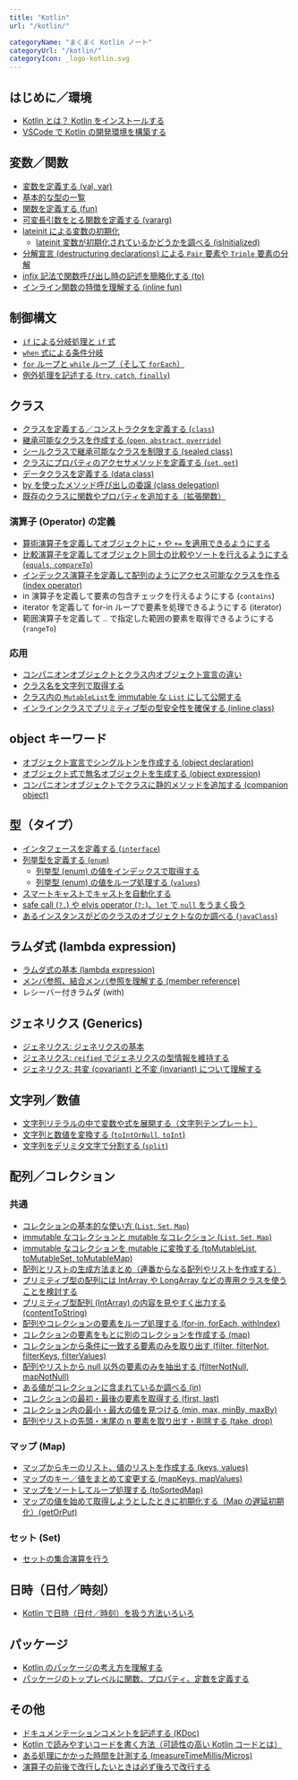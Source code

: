 ```yaml
---
title: "Kotlin"
url: "/kotlin/"

categoryName: "まくまく Kotlin ノート"
categoryUrl: "/kotlin/"
categoryIcon: _logo-kotlin.svg
---
```


はじめに／環境
----
* [Kotlin とは？ Kotlin をインストールする](intro/install.html)
* [VSCode で Kotlin の開発環境を構築する](intro/vscode.html)


変数／関数
----
* [変数を定義する (val, var)](/p/qzkfnsq/)
* [基本的な型の一覧](/p/hqup7mp/)
* [関数を定義する (fun)](/p/ttacror/)
* [可変長引数をとる関数を定義する (vararg)](/p/c2f65zt/)
* [lateinit による変数の初期化](/p/ymzvh9q/)
  * [lateinit 変数が初期化されているかどうかを調べる (isInitialized)](/p/qpc53iy/)
* [分解宣言 (destructuring declarations) による `Pair` 要素や `Triple` 要素の分解](/p/fr4jjf6/)
* [infix 記法で関数呼び出し時の記述を簡略化する (to)](/p/6qamkcy/)
* [インライン関数の特徴を理解する (inline fun)](/p/8ieeha7/)


制御構文
----
* [`if` による分岐処理と `if` 式](/p/4t7x4k4/)
* [`when` 式による条件分岐](/p/v2ezcum/)
* [`for` ループと `while` ループ（そして `forEach`）](/p/7gfaxun/)
* [例外処理を記述する (`try`, `catch`, `finally`)](/p/bvu8qmi/)


クラス
----
* [クラスを定義する／コンストラクタを定義する (`class`)](/p/4qqytis/)
* [継承可能なクラスを作成する (`open`, `abstract`, `override`)](/p/r4wcjss/)
* [シールクラスで継承可能なクラスを制限する (sealed class)](/p/d8kkspv/)
* [クラスにプロパティのアクセサメソッドを定義する (`set`, `get`)](/p/g2bj9zs/)
* [データクラスを定義する (data class)](/p/fc4unhr/)
* [by を使ったメソッド呼び出しの委譲 (class delegation)](/p/kh358jg/)
* [既存のクラスに関数やプロパティを追加する（拡張関数）](/p/du53m3v/)

### 演算子 (Operator) の定義
* [算術演算子を定義してオブジェクトに `+` や `+=` を適用できるようにする](operator/operator-arithmetic.html)
* [比較演算子を定義してオブジェクト同士の比較やソートを行えるようにする (`equals`, `compareTo`)](operator/operator-compare.html)
* [インデックス演算子を定義して配列のようにアクセス可能なクラスを作る (index operator)](operator/operator-index.html)
* in 演算子を定義して要素の包含チェックを行えるようにする (`contains`) <!-- (operator/operator-contains.html) -->
* iterator を定義して for-in ループで要素を処理できるようにする (iterator) <!-- (operator/operator-iterator.html) -->
* 範囲演算子を定義して .. で指定した範囲の要素を取得できるようにする (`rangeTo`) <!-- (operator/operator-range.html) -->

### 応用
* [コンパニオンオブジェクトとクラス内オブジェクト宣言の違い](misc/companion-vs-declaration.html)
* [クラス名を文字列で取得する](misc/class-name.html)
* [クラス内の `MutableList`を immutable な `List` にして公開する](misc/return-as-immutable.html)
* [インラインクラスでプリミティブ型の型安全性を確保する (inline class)](misc/inline-class.html)


object キーワード
----
* [オブジェクト宣言でシングルトンを作成する (object declaration)](/p/wc8f9y8/)
* [オブジェクト式で無名オブジェクトを生成する (object expression)](/p/8yzdom9/)
* [コンパニオンオブジェクトでクラスに静的メソッドを追加する (companion object)](/p/n2jphu2/)


型（タイプ）
----
* [インタフェースを定義する (`interface`)](/p/ep23xid/)
* [列挙型を定義する (`enum`)](/p/st6xako/)
  * [列挙型 (enum) の値をインデックスで取得する](/p/nsvub5w/)
  * [列挙型 (enum) の値をループ処理する (`values`)](/p/q3y3jhr/)
* [スマートキャストでキャストを自動化する](/p/rk5dgjh/)
* [safe call (`?.`) や elvis operator (`?:`)、`let` で `null` をうまく扱う](/p/qrrnw9b/)
* [あるインスタンスがどのクラスのオブジェクトなのか調べる (`javaClass`)](/p/tc9c9z8/)


ラムダ式 (lambda expression)
----
* [ラムダ式の基本 (lambda expression)](/p/rdoseay/)
* [メンバ参照、結合メンバ参照を理解する (member reference)](/p/r2gqqnt/)
* レシーバー付きラムダ (with)


ジェネリクス (Generics)
----
* [ジェネリクス: ジェネリクスの基本](generics/basic.html)
* [ジェネリクス: `reified` でジェネリクスの型情報を維持する](/p/u32ykpo/)
* [ジェネリクス: 共変 (covariant) と不変 (invariant) について理解する](generics/variant.html)


文字列／数値
----
* [文字列リテラルの中で変数や式を展開する（文字列テンプレート）](numstr/string-template.html)
* [文字列と数値を変換する (`toIntOrNull`, `toInt`)](numstr/convert.html)
* [文字列をデリミタ文字で分割する (`split`)](numstr/split.html)


配列／コレクション
----
### 共通
* [コレクションの基本的な使い方 (`List`, `Set`, `Map`)](collection/basic.html)
* [immutable なコレクションと mutable なコレクション (`List`, `Set`, `Map`)](collection/immutable-and-mutable.html)
* [immutable なコレクションを mutable に変換する (toMutableList, toMutableSet, toMutableMap)](collection/to-mutable.html)
* [配列とリストの生成方法まとめ（連番からなる配列やリストを作成する）](collection/create-sequence.html)
* [プリミティブ型の配列には IntArray や LongArray などの専用クラスを使うことを検討する](collection/primitive-array.html)
* [プリミティブ型配列 (IntArray) の内容を見やすく出力する (contentToString)](collection/content-to-string.html)
* [配列やコレクションの要素をループ処理する (for-in, forEach, withIndex)](collection/loop-collection.html)
* [コレクションの要素をもとに別のコレクションを作成する (map)](collection/map.html)
* [コレクションから条件に一致する要素のみを取り出す (filter, filterNot, filterKeys, filterValues)](collection/filter.html)
* [配列やリストから null 以外の要素のみを抽出する (filterNotNull, mapNotNull)](collection/filter-not-null.html)
* [ある値がコレクションに含まれているか調べる (in)](collection/in.html)
* [コレクションの最初・最後の要素を取得する (first, last)](collection/first-last.html)
* [コレクション内の最小・最大の値を見つける (min, max, minBy, maxBy)](collection/min-max.html)
* [配列やリストの先頭・末尾の n 要素を取り出す・削除する (take, drop)](collection/take-drop.html)

### マップ (Map)
* [マップからキーのリスト、値のリストを作成する (keys, values)](collection/keys-values.html)
* [マップのキー／値をまとめて変更する (mapKeys, mapValues)](collection/map-keys.html)
* [マップをソートしてループ処理する (toSortedMap)](collection/sorted-map.html)
* [マップの値を始めて取得しようとしたときに初期化する（Map の遅延初期化）(getOrPut)](collection/map-get-or-put.html)

### セット (Set)
* [セットの集合演算を行う](collection/set-operation.html)

日時（日付／時刻）
----

* [Kotlin で日時（日付／時刻）を扱う方法いろいろ](misc/time.html)

パッケージ
----
* [Kotlin のパッケージの考え方を理解する](package/basic.html)
* [パッケージのトップレベルに関数、プロパティ、定数を定義する](/p/xgn46vo/)


その他
----
* [ドキュメンテーションコメントを記述する (KDoc)](misc/kdoc.html)
* [Kotlin で読みやすいコードを書く方法（可読性の高い Kotlin コードとは）](misc/readability.html)
* [ある処理にかかった時間を計測する (measureTimeMillis/Micros)](misc/measure-time.html)
* [演算子の前後で改行したいときは必ず後ろで改行する](misc/break-after-operator.html)

